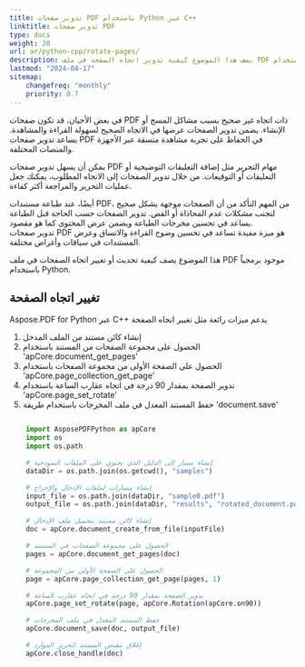 ```yaml
---
title: تدوير صفحات PDF باستخدام Python عبر C++
linktitle: تدوير صفحات PDF
type: docs
weight: 20
url: ar/python-cpp/rotate-pages/
description: يصف هذا الموضوع كيفية تدوير اتجاه الصفحة في ملف PDF موجود برمجيًا باستخدام Python عبر C++.
lastmod: "2024-04-17"
sitemap:
    changefreq: "monthly"
    priority: 0.7
---
```


في بعض الأحيان، قد تكون صفحات PDF ذات اتجاه غير صحيح بسبب مشاكل المسح أو الإنشاء. يضمن تدوير الصفحات عرضها في الاتجاه الصحيح لسهولة القراءة والمشاهدة.
يساعد تدوير صفحات PDF في الحفاظ على تجربة مشاهدة متسقة عبر الأجهزة والمنصات المختلفة.

يمكن أن يسهل تدوير صفحات PDF مهام التحرير مثل إضافة التعليقات التوضيحية أو التعليقات أو التوقيعات. من خلال تدوير الصفحات إلى الاتجاه المطلوب، يمكنك جعل عمليات التحرير والمراجعة أكثر كفاءة.

أيضًا، عند طباعة مستندات PDF، من المهم التأكد من أن الصفحات موجهة بشكل صحيح لتجنب مشكلات عدم المحاذاة أو القص.
 تدوير الصفحات حسب الحاجة قبل الطباعة يساعد في تحسين مخرجات الطباعة ويضمن عرض المحتوى كما هو مقصود.  
تدوير صفحات PDF هو ميزة مفيدة تساعد في تحسين وضوح القراءة والاتساق وعرض المستندات في سياقات وأغراض مختلفة.

هذا الموضوع يصف كيفية تحديث أو تغيير اتجاه الصفحات في ملف PDF موجود برمجياً باستخدام Python.

## تغيير اتجاه الصفحة

Aspose.PDF for Python عبر C++ يدعم ميزات رائعة مثل تغيير اتجاه الصفحة

1. إنشاء كائن مستند من الملف المدخل
1. الحصول على مجموعة الصفحات من المستند باستخدام 'apCore.document_get_pages'
1. الحصول على الصفحة الأولى من مجموعة الصفحات باستخدام 'apCore.page_collection_get_page'
1. تدوير الصفحة بمقدار 90 درجة في اتجاه عقارب الساعة باستخدام 'apCore.page_set_rotate'
1. حفظ المستند المعدل في ملف المخرجات باستخدام طريقة 'document.save'

```python

    import AsposePDFPython as apCore
    import os
    import os.path

    # إنشاء مسار إلى الدليل الذي يحتوي على الملفات النموذجية
    dataDir = os.path.join(os.getcwd(), "samples")

    # إنشاء مسارات لملفات الإدخال والإخراج
    input_file = os.path.join(dataDir, "sample0.pdf")
    output_file = os.path.join(dataDir, "results", "rotated_document.pdf")

    # إنشاء كائن مستند بتحميل ملف الإدخال
    doc = apCore.document_create_from_file(inputFile)

    # الحصول على مجموعة الصفحات في المستند
    pages = apCore.document_get_pages(doc)

    # الحصول على الصفحة الأولى من المجموعة
    page = apCore.page_collection_get_page(pages, 1)

    # تدوير الصفحة بمقدار 90 درجة في اتجاه عقارب الساعة
    apCore.page_set_rotate(page, apCore.Rotation(apCore.on90))

    # حفظ المستند المعدل في ملف المخرجات
    apCore.document_save(doc, output_file)

    # إغلاق مقبض المستند لتحرير الموارد
    apCore.close_handle(doc)
```